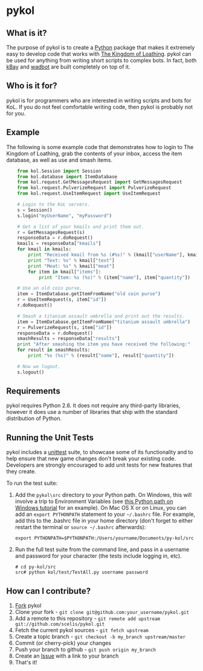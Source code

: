 pykol
=====

What is it?
-----------
The purpose of pykol is to create a [Python](http://www.python.org/)
package that makes it extremely easy to develop code that works with
[The Kingdom of Loathing](http://www.kingdomofloathing.com). pykol can
be used for anything from writing short scripts to complex bots. In fact,
both [kBay](http://forums.kingdomofloathing.com:8080/vb/showthread.php?t=141613)
and [wadbot](http://forums.kingdomofloathing.com:8080/vb/showthread.php?t=152258)
are built completely on top of it.

Who is it for?
--------------
pykol is for programmers who are interested in writing scripts and bots
for KoL. If you do not feel comfortable writing code, then pykol is
probably not for you.

Example
-------
The following is some example code that demonstrates how to login to The Kingdom
of Loathing, grab the contents of your inbox, access the item database, as
well as use and smash items.

```python
	from kol.Session import Session
	from kol.database import ItemDatabase
	from kol.request.GetMessagesRequest import GetMessagesRequest
	from kol.request.PulverizeRequest import PulverizeRequest
	from kol.request.UseItemRequest import UseItemRequest

	# Login to the KoL servers.
	s = Session()
	s.login("myUserName", "myPassword")

	# Get a list of your kmails and print them out.
	r = GetMessagesRequest(s)
	responseData = r.doRequest()
	kmails = responseData["kmails"]
	for kmail in kmails:
		print "Received kmail from %s (#%s)" % (kmail["userName"], kmail["userId"])
		print "Text: %s" % kmail["text"]
		print "Meat: %s" % kmail["meat"]
		for item in kmail["items"]:
			print "Item: %s (%s)" % (item["name"], item["quantity"])

	# Use an old coin purse.
	item = ItemDatabase.getItemFromName("old coin purse")
	r = UseItemRequest(s, item["id"])
	r.doRequest()

	# Smash a titanium assault umbrella and print out the results.
	item = ItemDatabase.getItemFromName("titanium assault umbrella")
	r = PulverizeRequest(s, item["id"])
	responseData = r.doRequest()
	smashResults = responseData["results"]
	print "After smashing the item you have received the following:"
	for result in smashResults:
		print "%s (%s)" % (result["name"], result["quantity"])

	# Now we logout.
	s.logout()
```

Requirements
------------
pykol requires Python 2.6. It does not require any third-party libraries,
however it does use a number of libraries that ship with the standard
distribution of Python.

Running the Unit Tests
----------------------
pykol includes a [unittest](http://docs.python.org/2/library/unittest.html) suite,
to showcase some of its functionality and to help ensure that new game changes don't break your existing code.
Developers are strongly encouraged to add unit tests for new features that they create.

To run the test suite:

1. Add the ```pykol\src``` directory to your Python path. On Windows, this will involve a trip to
	Environment Variables (see [this Python path on Windows tutorial](http://www.katsbits.com/tutorials/blender/setting-up-windows-python-path-system-variable.php) for an example). On Mac OS X or on Linux, you can add an ```export PYTHONPATH``` statement to your ```~/.bashrc``` file.
	For example, add this to the .bashrc file in your home directory (don't forget to either restart the terminal or ```source ~/.bashrc``` afterwards):

	```export PYTHONPATH=$PYTHONPATH:/Users/yourname/Documents/py-kol/src```

2. Run the full test suite from the command line, and pass in a username and password for your character (the tests include logging in, etc).
	```
	# cd py-kol/src
	src# python kol/test/TestAll.py username password
	```

How can I contribute?
---------------------
1. [Fork](http://help.github.com/forking/) pykol
2. Clone your fork - `git clone git@github.com:your_username/pykol.git`
3. Add a remote to this repository - `git remote add upstream git://github.com/scelis/pykol.git`
4. Fetch the current pykol sources - `git fetch upstream`
5. Create a topic branch - `git checkout -b my_branch upstream/master`
6. Commit (or cherry-pick) your changes
7. Push your branch to github - `git push origin my_branch`
8. Create an [Issue](http://github.com/scelis/pykol/issues) with a link to your branch
9. That's it!
